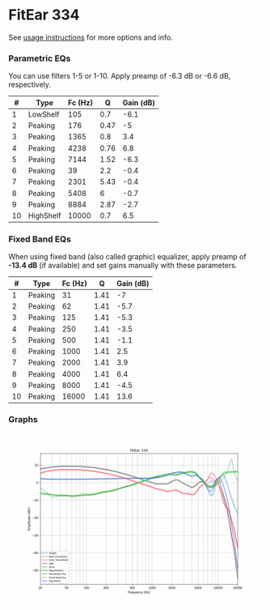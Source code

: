 # FitEar 334
See [usage instructions](https://github.com/jaakkopasanen/AutoEq#usage) for more options and info.

### Parametric EQs
You can use filters 1-5 or 1-10. Apply preamp of -6.3 dB or -6.6 dB, respectively.

|   # | Type      |   Fc (Hz) |    Q |   Gain (dB) |
|-----|-----------|-----------|------|-------------|
|   1 | LowShelf  |       105 | 0.7  |        -6.1 |
|   2 | Peaking   |       176 | 0.47 |        -5   |
|   3 | Peaking   |      1365 | 0.8  |         3.4 |
|   4 | Peaking   |      4238 | 0.76 |         6.8 |
|   5 | Peaking   |      7144 | 1.52 |        -6.3 |
|   6 | Peaking   |        39 | 2.2  |        -0.4 |
|   7 | Peaking   |      2301 | 5.43 |        -0.4 |
|   8 | Peaking   |      5408 | 6    |        -0.7 |
|   9 | Peaking   |      8884 | 2.87 |        -2.7 |
|  10 | HighShelf |     10000 | 0.7  |         6.5 |

### Fixed Band EQs
When using fixed band (also called graphic) equalizer, apply preamp of **-13.4 dB** (if available) and set gains manually with these parameters.

|   # | Type    |   Fc (Hz) |    Q |   Gain (dB) |
|-----|---------|-----------|------|-------------|
|   1 | Peaking |        31 | 1.41 |        -7   |
|   2 | Peaking |        62 | 1.41 |        -5.7 |
|   3 | Peaking |       125 | 1.41 |        -5.3 |
|   4 | Peaking |       250 | 1.41 |        -3.5 |
|   5 | Peaking |       500 | 1.41 |        -1.1 |
|   6 | Peaking |      1000 | 1.41 |         2.5 |
|   7 | Peaking |      2000 | 1.41 |         3.9 |
|   8 | Peaking |      4000 | 1.41 |         6.4 |
|   9 | Peaking |      8000 | 1.41 |        -4.5 |
|  10 | Peaking |     16000 | 1.41 |        13.6 |

### Graphs
![](./FitEar%20334.png)
